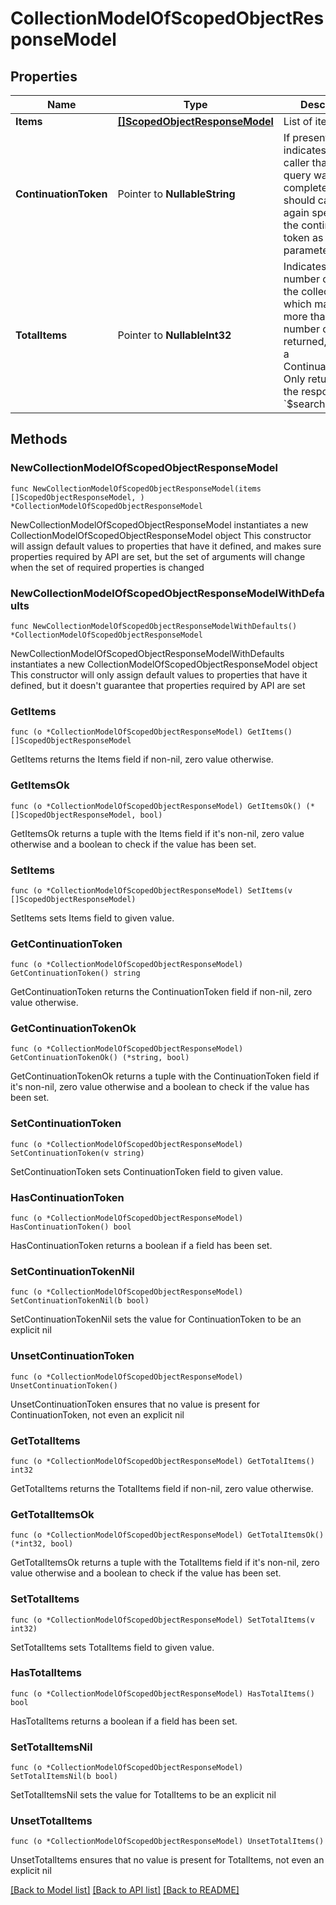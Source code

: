# CollectionModelOfScopedObjectResponseModel

## Properties

Name | Type | Description | Notes
------------ | ------------- | ------------- | -------------
**Items** | [**[]ScopedObjectResponseModel**](ScopedObjectResponseModel.md) | List of items. | 
**ContinuationToken** | Pointer to **NullableString** | If present, indicates to the caller that the query was not complete, and they should call the API again specifying the continuation token as a query parameter. | [optional] 
**TotalItems** | Pointer to **NullableInt32** | Indicates the total number of items in the collection, which may be more than the number of Items returned, if there is a ContinuationToken.  Only returned in the response to &#x60;$search&#x60; APIs. | [optional] 

## Methods

### NewCollectionModelOfScopedObjectResponseModel

`func NewCollectionModelOfScopedObjectResponseModel(items []ScopedObjectResponseModel, ) *CollectionModelOfScopedObjectResponseModel`

NewCollectionModelOfScopedObjectResponseModel instantiates a new CollectionModelOfScopedObjectResponseModel object
This constructor will assign default values to properties that have it defined,
and makes sure properties required by API are set, but the set of arguments
will change when the set of required properties is changed

### NewCollectionModelOfScopedObjectResponseModelWithDefaults

`func NewCollectionModelOfScopedObjectResponseModelWithDefaults() *CollectionModelOfScopedObjectResponseModel`

NewCollectionModelOfScopedObjectResponseModelWithDefaults instantiates a new CollectionModelOfScopedObjectResponseModel object
This constructor will only assign default values to properties that have it defined,
but it doesn't guarantee that properties required by API are set

### GetItems

`func (o *CollectionModelOfScopedObjectResponseModel) GetItems() []ScopedObjectResponseModel`

GetItems returns the Items field if non-nil, zero value otherwise.

### GetItemsOk

`func (o *CollectionModelOfScopedObjectResponseModel) GetItemsOk() (*[]ScopedObjectResponseModel, bool)`

GetItemsOk returns a tuple with the Items field if it's non-nil, zero value otherwise
and a boolean to check if the value has been set.

### SetItems

`func (o *CollectionModelOfScopedObjectResponseModel) SetItems(v []ScopedObjectResponseModel)`

SetItems sets Items field to given value.


### GetContinuationToken

`func (o *CollectionModelOfScopedObjectResponseModel) GetContinuationToken() string`

GetContinuationToken returns the ContinuationToken field if non-nil, zero value otherwise.

### GetContinuationTokenOk

`func (o *CollectionModelOfScopedObjectResponseModel) GetContinuationTokenOk() (*string, bool)`

GetContinuationTokenOk returns a tuple with the ContinuationToken field if it's non-nil, zero value otherwise
and a boolean to check if the value has been set.

### SetContinuationToken

`func (o *CollectionModelOfScopedObjectResponseModel) SetContinuationToken(v string)`

SetContinuationToken sets ContinuationToken field to given value.

### HasContinuationToken

`func (o *CollectionModelOfScopedObjectResponseModel) HasContinuationToken() bool`

HasContinuationToken returns a boolean if a field has been set.

### SetContinuationTokenNil

`func (o *CollectionModelOfScopedObjectResponseModel) SetContinuationTokenNil(b bool)`

 SetContinuationTokenNil sets the value for ContinuationToken to be an explicit nil

### UnsetContinuationToken
`func (o *CollectionModelOfScopedObjectResponseModel) UnsetContinuationToken()`

UnsetContinuationToken ensures that no value is present for ContinuationToken, not even an explicit nil
### GetTotalItems

`func (o *CollectionModelOfScopedObjectResponseModel) GetTotalItems() int32`

GetTotalItems returns the TotalItems field if non-nil, zero value otherwise.

### GetTotalItemsOk

`func (o *CollectionModelOfScopedObjectResponseModel) GetTotalItemsOk() (*int32, bool)`

GetTotalItemsOk returns a tuple with the TotalItems field if it's non-nil, zero value otherwise
and a boolean to check if the value has been set.

### SetTotalItems

`func (o *CollectionModelOfScopedObjectResponseModel) SetTotalItems(v int32)`

SetTotalItems sets TotalItems field to given value.

### HasTotalItems

`func (o *CollectionModelOfScopedObjectResponseModel) HasTotalItems() bool`

HasTotalItems returns a boolean if a field has been set.

### SetTotalItemsNil

`func (o *CollectionModelOfScopedObjectResponseModel) SetTotalItemsNil(b bool)`

 SetTotalItemsNil sets the value for TotalItems to be an explicit nil

### UnsetTotalItems
`func (o *CollectionModelOfScopedObjectResponseModel) UnsetTotalItems()`

UnsetTotalItems ensures that no value is present for TotalItems, not even an explicit nil

[[Back to Model list]](../README.md#documentation-for-models) [[Back to API list]](../README.md#documentation-for-api-endpoints) [[Back to README]](../README.md)


